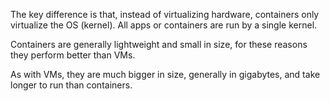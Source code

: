 The key difference is that, instead of virtualizing hardware, containers only virtualize the OS (kernel). All apps or containers are run by a single kernel.

Containers are generally lightweight and small in size, for these reasons they perform better than VMs.

As with VMs, they are much bigger in size, generally in gigabytes, and take longer to run than containers.